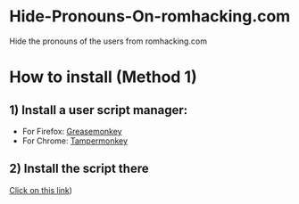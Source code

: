 # Hide-Pronouns-On-romhacking.com
Hide the pronouns of the users from romhacking.com

# How to install (Method 1)
## 1) Install a user script manager:
   - For Firefox: [Greasemonkey](https://addons.mozilla.org/fr/firefox/addon/greasemonkey/)
   - For Chrome: [Tampermonkey](https://chromewebstore.google.com/detail/tampermonkey/dhdgffkkebhmkfjojejmpbldmpobfkfo?hl=fr)


## 2) Install the script there
[Click on this link](https://github.com/BadisG/Hide-Pronouns-On-romhacking.com/raw/main/main.js))
